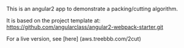 This is an angular2 app to demonstrate a packing/cutting algorithm.

It is based on the project template at:
https://github.com/angularclass/angular2-webpack-starter.git

For a live version, see [here] (aws.treebbb.com/2cut)

